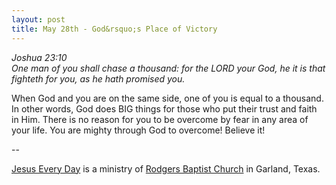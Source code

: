 ```yaml
---
layout: post
title: May 28th - God&rsquo;s Place of Victory
---
```


_Joshua 23:10  
One man of you shall chase a thousand: for the LORD your God, he it
is that fighteth for you, as he hath promised you._

When God and you are on the same side, one of you is equal to a
thousand. In other words, God does BIG things for those who put their
trust and faith in Him. There is no reason for you to be overcome by
fear in any area of your life. You are mighty through God to
overcome! Believe it!

 --

<a href=http://jesuseveryday.net>Jesus Every Day</a> is a ministry of <a href=http://rodgersbaptist.net>Rodgers Baptist Church</a> in Garland, Texas.
